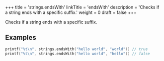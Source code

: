 +++
title = 'strings.endsWith'
linkTitle = 'endsWith'
description = 'Checks if a string ends with a specific suffix.'
weight = 0
draft = false
+++

Checks if a string ends with a specific suffix.

## Examples

```go
printf("%t\n", strings.endsWith("hello world", "world")) // true
printf("%t\n", strings.endsWith("hello world", "hello")) // false
```


